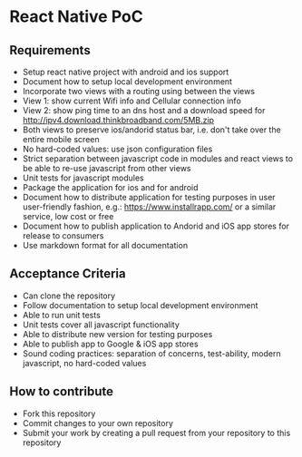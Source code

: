 # React Native PoC

## Requirements

* Setup react native project with android and ios support
* Document how to setup local development environment
* Incorporate two views with a routing using between the views
* View 1: show current Wifi info and Cellular connection info
* View 2: show ping time to an dns host and a download speed for http://ipv4.download.thinkbroadband.com/5MB.zip
* Both views to preserve ios/andorid status bar, i.e. don't take over the entire mobile screen
* No hard-coded values: use json configuration files
* Strict separation between javascript code in modules and react views to be able to re-use javascript from other views
* Unit tests for javascript modules
* Package the application for ios and for android
* Document how to distribute application for testing purposes in user user-friendly fashion, e.g.: https://www.installrapp.com/ or a similar service, low cost or free
* Document how to publish application to Andorid and iOS app stores for release to consumers
* Use markdown format for all documentation


## Acceptance Criteria

* Can clone the repository
* Follow documentation to setup local development environment
* Able to run unit tests
* Unit tests cover all javascript functionality
* Able to distribute new version for testing purposes
* Able to publish app to Google & iOS app stores
* Sound coding practices: separation of concerns, test-ability, modern javascript, no hard-coded values

## How to contribute

* Fork this repository
* Commit changes to your own repository
* Submit your work by creating a pull request from your repository to this repository